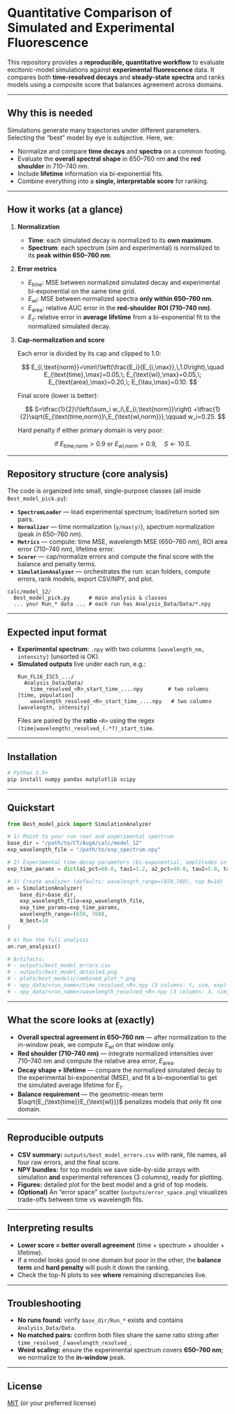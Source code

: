 # Quantitative Comparison of Simulated and Experimental Fluorescence

This repository provides a **reproducible, quantitative workflow** to evaluate excitonic-model simulations against **experimental fluorescence** data. It compares both **time-resolved decays** and **steady-state spectra** and ranks models using a composite score that balances agreement across domains.

---

## Why this is needed

Simulations generate many trajectories under different parameters. Selecting the “best” model by eye is subjective. Here, we:

- Normalize and compare **time decays** and **spectra** on a common footing.  
- Evaluate the **overall spectral shape** in 650–760 nm **and** the **red shoulder** in 710–740 nm.  
- Include **lifetime** information via bi-exponential fits.  
- Combine everything into a **single, interpretable score** for ranking.

---

## How it works (at a glance)

1. **Normalization**
   - **Time**: each simulated decay is normalized to its **own maximum**.
   - **Spectrum**: each spectrum (sim and experimental) is normalized to its **peak within 650–760 nm**.

2. **Error metrics**
   - $E_{\text{time}}$: MSE between normalized simulated decay and experimental bi-exponential on the same time grid.  
   - $E_{\text{wl}}$: MSE between normalized spectra **only within 650–760 nm**.  
   - $E_{\text{area}}$: relative AUC error in the **red-shoulder ROI (710–740 nm)**.  
   - $E_{\tau}$: relative error in **average lifetime** from a bi-exponential fit to the normalized simulated decay.

3. **Cap-normalization and score**

   Each error is divided by its cap and clipped to 1.0:

   $$
   E_{i,\text{norm}}=\min\!\left(\frac{E_i}{E_{i,\max}},\,1.0\right),\quad
   E_{\text{time},\max}=0.05,\;
   E_{\text{wl},\max}=0.05,\;
   E_{\text{area},\max}=0.20,\;
   E_{\tau,\max}=0.10.
   $$

   Final score (lower is better):

   $$
   S=\tfrac{1}{2}\!\left(\sum_i w_i\,E_{i,\text{norm}}\right)
   +\tfrac{1}{2}\sqrt{E_{\text{time,norm}}\,E_{\text{wl,norm}}},\qquad w_i=0.25.
   $$

   Hard penalty if either primary domain is very poor:

   $$
   \text{if }E_{\text{time,norm}}>0.9\ \text{or}\ E_{\text{wl,norm}}>0.9,\quad S\leftarrow10\,S.
   $$

---

## Repository structure (core analysis)

The code is organized into small, single-purpose classes (all inside `Best_model_pick.py`):

- **`SpectrumLoader`** — load experimental spectrum; load/return sorted sim pairs.  
- **`Normalizer`** — time normalization (`y/max(y)`), spectrum normalization (peak in 650–760 nm).  
- **`Metrics`** — compute: time MSE, wavelength MSE (650–760 nm), ROI area error (710–740 nm), lifetime error.  
- **`Scorer`** — cap/normalize errors and compute the final score with the balance and penalty terms.  
- **`SimulationAnalyzer`** — orchestrates the run: scan folders, compute errors, rank models, export CSV/NPY, and plot.

```
calc/model_12/
  Best_model_pick.py      # main analysis & classes
  ... your Run_* data ... # each run has Analysis_Data/Data/*.npy
```

---

## Expected input format

- **Experimental spectrum**: `.npy` with two columns `[wavelength_nm, intensity]` (unsorted is OK).  
- **Simulated outputs** live under each run, e.g.:
  ```
  Run_FL16_ISC5_.../
    Analysis_Data/Data/
      time_resolved_<R>_start_time_....npy        # two columns [time, population]
      wavelength_resolved_<R>_start_time_....npy   # two columns [wavelength, intensity]
  ```
  Files are paired by the **ratio** `<R>` using the regex  
  `(time|wavelength)_resolved_(.*?)_start_time`.

---

## Installation

```bash
# Python 3.9+
pip install numpy pandas matplotlib scipy
```

---

## Quickstart

```python
from Best_model_pick import SimulationAnalyzer

# 1) Point to your run root and experimental spectrum
base_dir = "/path/to/CT/Aug4/calc/model_12"
exp_wavelength_file = "/path/to/exp_spectrum.npy"

# 2) Experimental time-decay parameters (bi-exponential, amplitudes in %)
exp_time_params = dict(a1_pct=60.0, tau1=1.2, a2_pct=40.0, tau2=5.0, tau_avg=(0.6*1.2 + 0.4*5.0))

# 3) Create analyzer (defaults: wavelength_range=(650,760), top N=10)
an = SimulationAnalyzer(
    base_dir=base_dir,
    exp_wavelength_file=exp_wavelength_file,
    exp_time_params=exp_time_params,
    wavelength_range=(650, 760),
    N_best=10
)

# 4) Run the full analysis
an.run_analysis()

# Artifacts:
# - outputs/best_model_errors.csv
# - outputs/best_model_detailed.png
# - plots/best_models/combined_plot_*.png
# - npy_data/<run_name>/time_resolved_<R>.npy (3 columns: t, sim, exp)
# - npy_data/<run_name>/wavelength_resolved_<R>.npy (3 columns: λ, sim, exp)
```

---

## What the score looks at (exactly)

- **Overall spectral agreement in 650–760 nm** — after normalization to the in-window peak, we compute $E_{\text{wl}}$ on that window only.  
- **Red shoulder (710–740 nm)** — integrate normalized intensities over 710–740 nm and compute the relative area error, $E_{\text{area}}$.  
- **Decay shape + lifetime** — compare the normalized simulated decay to the experimental bi-exponential (MSE), and fit a bi-exponential to get the simulated average lifetime for $E_{\tau}$.  
- **Balance requirement** — the geometric-mean term $\sqrt{E_{\text{time}}E_{\text{wl}}}$ penalizes models that only fit one domain.

---

## Reproducible outputs

- **CSV summary:** `outputs/best_model_errors.csv` with rank, file names, all four raw errors, and the final score.  
- **NPY bundles:** for top models we save side-by-side arrays with simulation **and** experimental references (3 columns), ready for plotting.  
- **Figures:** detailed plot for the best model and a grid of top models.  
- **(Optional)** An “error space” scatter (`outputs/error_space.png`) visualizes trade-offs between time vs wavelength fits.

---

## Interpreting results

- **Lower score = better overall agreement** (time + spectrum + shoulder + lifetime).  
- If a model looks good in one domain but poor in the other, the **balance term** and **hard penalty** will push it down the ranking.  
- Check the top-N plots to see **where** remaining discrepancies live.

---


## Troubleshooting

- **No runs found:** verify `base_dir/Run_*` exists and contains `Analysis_Data/Data`.  
- **No matched pairs:** confirm both files share the same ratio string after `time_resolved_` / `wavelength_resolved_`.  
- **Weird scaling:** ensure the experimental spectrum covers **650–760 nm**; we normalize to the **in-window** peak.

---

## License

[MIT](LICENSE) (or your preferred license)
